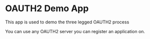 # OAUTH2 Demo App

This app is used to demo the three legged OAUTH2 process

You can use any OAUTH2 server you can register an application on.


